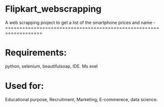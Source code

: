 # Flipkart_webscrapping

A web scrapping project to get a list of the smartphone prices and name
-===================================================================

Requirements:
========================
python,
selenium,
beautifulsoap,
IDE.
Ms exel

Used for:
====================================================
Educational purpose,
Recruitment,
Marketing,
E-commerece,
data science.
